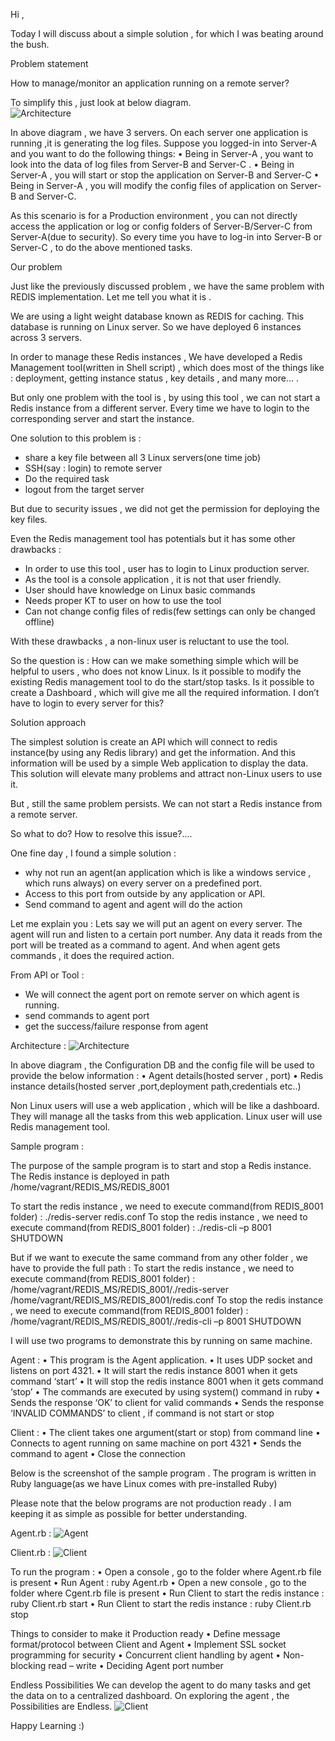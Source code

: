 Hi ,

Today I will discuss about a simple solution , for which I was beating around the bush.

Problem statement

How to manage/monitor an application running on a remote server?

To simplify this , just look at below diagram.  
![Architecture](images/agent_the_saviour-5.png) 

In above diagram , we have 3 servers. On each server one application is running ,it is generating the log files.
Suppose you logged-in into Server-A and you want to do the following things:
•	Being in Server-A , you want to look into the data of log files from Server-B and Server-C . 
•	Being in Server-A , you will start or stop the application on Server-B and Server-C
•	Being in Server-A , you will modify the config files of application on Server-B and Server-C.

As this scenario is for a Production environment , you can not directly access the application or log or config folders of Server-B/Server-C from Server-A(due to security).
So every time you have to log-in into Server-B or Server-C , to do the above mentioned tasks.

Our problem 

Just like the previously discussed problem , we have the same problem with REDIS implementation.
Let me tell you what it is .

We are using a light weight database known as REDIS for caching. This database is running on Linux server.
So we have deployed 6 instances across 3 servers.

In order to manage these Redis instances , We have developed a Redis Management tool(written in Shell script) , which does most of the things like : deployment, getting instance status , key details , and many more... .

But only one problem with the tool is , by using this tool , we can not start a Redis instance from a different server. Every time we have to login to the corresponding server and start the instance.

One solution to this problem is :
* share a key file between all 3 Linux servers(one time job) 
* SSH(say : login) to remote server
* Do the required task
* logout from the target server

But due to security issues , we did not get the permission for deploying the key files.

Even the Redis management tool has potentials but it has some other drawbacks :
* In order to use this tool , user has to login to Linux production server.
* As the tool is a console application , it is not that user friendly.
* User should have knowledge on Linux basic commands
* Needs proper KT to user on how to use the tool
* Can not change config files of redis(few settings can only be changed offline)


With these drawbacks , a non-linux user is reluctant to use the tool.

So the question is :
How can we make something simple which will be helpful to users , who does not know Linux.
Is it possible to modify the existing Redis management tool to do the start/stop tasks.
Is it possible to create a Dashboard , which will give me all the required information. I don’t have to login to every server for this?

Solution approach

The simplest solution is create an API which will connect to redis instance(by using any Redis library) and get the information.
And this information will be used by a simple Web application to display the data. This solution will elevate many problems and attract non-Linux users to use it.

But , still the same problem persists.
We can not start a Redis instance from a remote server.

So what to do? How to resolve this issue?....

One fine day , I found a simple solution :
* why not run an agent(an application which is like a windows service , which runs always) on every server on a predefined port.
* Access to this port from outside by any application or API.
* Send command to agent and agent will do the action

Let me explain you :
Lets say we will put an agent on every server. The agent will run and listen to a certain port number.
Any data it reads from the port will be treated as a command to agent.
And when agent gets commands , it does the required action.

From API or Tool :
* We will connect the agent port on remote server on which agent is running.
* send commands to agent port
* get the success/failure response from agent


Architecture :
![Architecture](images/agent_the_saviour-1.png) 

In above diagram , the Configuration DB and the config file will be used to provide the below information :
•	Agent details(hosted server , port)
•	Redis instance details(hosted server ,port,deployment path,credentials etc..)

Non Linux users will use a web application , which will be like a dashboard. They will manage all the tasks from this web application.
Linux user will use Redis management tool.

Sample program :

The purpose of the sample program is to start and stop a Redis instance.
The Redis instance is deployed in path /home/vagrant/REDIS_MS/REDIS_8001

To start the redis instance , we need to execute command(from REDIS_8001 folder) : ./redis-server redis.conf
To stop the redis instance , we need to execute command(from REDIS_8001 folder) : ./redis-cli –p 8001 SHUTDOWN

But if we want to execute the same command from any other folder , we have to provide the full path :
To start the redis instance , we need to execute command(from REDIS_8001 folder) : /home/vagrant/REDIS_MS/REDIS_8001/./redis-server /home/vagrant/REDIS_MS/REDIS_8001/redis.conf
To stop the redis instance , we need to execute command(from REDIS_8001 folder) : /home/vagrant/REDIS_MS/REDIS_8001/./redis-cli –p 8001 SHUTDOWN

I will use two programs to demonstrate this by running on same machine.

Agent : 
•	This program is the Agent application.
•	It uses UDP socket and listens on port 4321.
•	It will start the redis instance 8001 when it gets command ‘start’
•	It will stop the redis instance 8001 when it gets command ‘stop’
•	The commands are executed by using system() command in ruby
•	Sends the response ‘OK’ to client for valid commands
•	Sends the response ‘INVALID COMMANDS’ to client , if command is not start or stop

Client :
•	The client takes one argument(start or stop) from command line
•	Connects to agent running on same machine on port 4321 
•	Sends the command to agent
•	Close the connection

Below is the screenshot of the sample program .
The program is written in Ruby language(as we have Linux comes with pre-installed Ruby)

Please note that the below programs are not production ready . I am keeping it as simple as possible for better understanding.

Agent.rb :
![Agent](images/agent_the_saviour-2.png) 

Client.rb :
![Client](images/agent_the_saviour-3.png) 

To run the program :
•	Open a console , go to the folder where Agent.rb file is present
•	Run Agent : ruby Agent.rb
•	Open a new console , go to the folder where Cgent.rb file is present
•	Run Client to start the redis instance : ruby Client.rb start
•	Run Client to start the redis instance : ruby Client.rb stop


Things to consider to make it Production ready 
•	Define message format/protocol between Client and Agent
•	Implement SSL socket programming for security
•	Concurrent client handling by agent
•	Non-blocking read – write
•	Deciding Agent port number


Endless Possibilities 
We can develop the agent to do many tasks and get the data on to a centralized dashboard.
On exploring the agent , the Possibilities are Endless.
![Client](images/agent_the_saviour-4.png) 

Happy Learning :)




